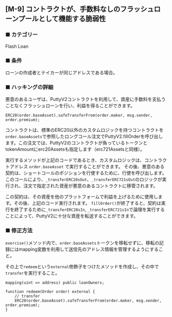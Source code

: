 ## [M-9] コントラクトが、手数料なしのフラッシュローンプールとして機能する脆弱性

### ■ カテゴリー

Flash Loan

### ■ 条件

ローンの作成者とテイカーが同じアドレスである場合。

### ■ ハッキングの詳細

悪意のあるユーザは、PuttyV2コントラクトを利用して、資産に手数料を支払うことなくフラッシュローンを行い、利益を得ることができます。

```sol
ERC20(order.baseAsset).safeTransferFrom(order.maker, msg.sender, order.premium);
```

コントラクトは、標準のERC20以外のカスタムロジックを持つコントラクトを`order.baseAssets`で参照したロングコール注文でPuttyV2.fillOrderを呼び出します。この注文では、PuttyV2のコントラクトが負っているトークンとtokenAmountにerc20Assetsも指定します（erc721Assetsと同様）。  

実行するメソッドが上記のコードであるとき、カスタムロジックは、コントラクトアドレス `order.baseAsset` で実行することができます。
その後、悪意のある契約は、ショートコールのポジションを行使するために、行使を呼び出します。このコールにより、`_transferERC20sOut`、`_transferERC721sOut`のロジックが実行され、注文で指定された資産が悪意のあるコントラクトに移管されます。  

この契約は、その資産を他のプラットフォームで利益を上げるために使用します。その後、上記のコード実行されます。
`fillOrder()`が終了すると、契約は実行を終了するために`_transferERC20sIn`, `_transferERC721sIn`で論理を実行することによって、PuttyV2に十分な資産を転送することができます。

### ■ 修正方法

`exercise()`メソッド内で、`order.baseAssets`トークンを移転せずに、移転の記録にはmapping変数を利用して送信先のアドレス情報を管理するようにすること。  

その上で`redeem`という`external`修飾子をつけたメソッドを作成し、その中で`transfer`を実行すること。

```sol
mapping(uint => address) public loanOwners;
```

```sol
function redeem(Order order) external {
    // transfer
    ERC20(order.baseAsset).safeTransferFrom(order.maker, msg.sender, order.premium);
}
```
